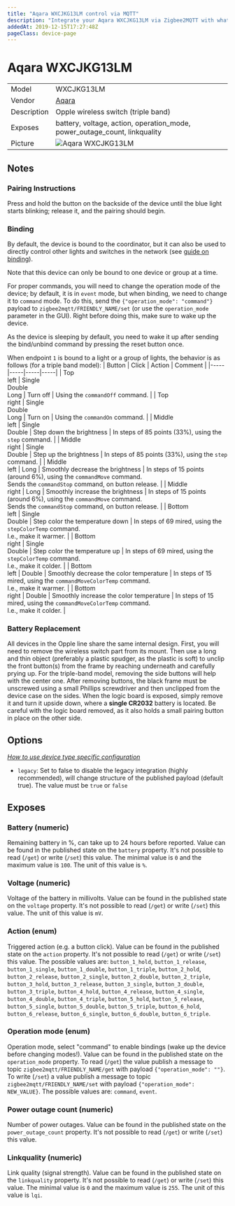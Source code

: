 ```yaml
---
title: "Aqara WXCJKG13LM control via MQTT"
description: "Integrate your Aqara WXCJKG13LM via Zigbee2MQTT with whatever smart home infrastructure you are using without the vendor's bridge or gateway."
addedAt: 2019-12-15T17:27:48Z
pageClass: device-page
---
```


<!-- !!!! -->
<!-- ATTENTION: This file is auto-generated through docgen! -->
<!-- You can only edit the "Notes"-Section between the two comment lines "Notes BEGIN" and "Notes END". -->
<!-- Do not use h1 or h2 heading within "## Notes"-Section. -->
<!-- !!!! -->

# Aqara WXCJKG13LM

|     |     |
|-----|-----|
| Model | WXCJKG13LM  |
| Vendor  | [Aqara](/supported-devices/#v=Aqara)  |
| Description | Opple wireless switch (triple band) |
| Exposes | battery, voltage, action, operation_mode, power_outage_count, linkquality |
| Picture | ![Aqara WXCJKG13LM](https://www.zigbee2mqtt.io/images/devices/WXCJKG13LM.png) |


<!-- Notes BEGIN: You can edit here. Add "## Notes" headline if not already present. -->
## Notes

### Pairing Instructions
Press and hold the button on the backside of the device until the blue light starts blinking; release it, and the pairing should begin.

### Binding
By default, the device is bound to the coordinator, but it can also be used to directly control other lights and switches in the network (see [guide on binding](https://www.zigbee2mqtt.io/guide/usage/binding.html)).

Note that this device can only be bound to one device or group at a time.

For proper commands, you will need to change the operation mode of the device; by default, it is in `event` mode, but when binding, we need to change it to `command` mode.
To do this, send the `{"operation_mode": "command"}` payload to `zigbee2mqtt/FRIENDLY_NAME/set` (or use the `operation_mode` parameter in the GUI). Right before doing this, make sure to wake up the device.

As the device is sleeping by default, you need to wake it up after sending the bind/unbind command by pressing the reset button once.

When endpoint `1` is bound to a light or a group of lights, the behavior is as follows (for a triple band model):
| Button | Click | Action | Comment |
|-----|-----|-----|-----|
| Top<br>left | Single<br>Double<br>Long  | Turn off | Using the `commandOff` command. |
| Top<br>right | Single<br>Double<br>Long  | Turn on | Using the `commandOn` command. |
| Middle<br>left | Single<br>Double | Step down the brightness | In steps of 85 points (33%), using the `step` command. |
| Middle<br>right | Single<br>Double | Step up the brightness | In steps of 85 points (33%), using the `step` command. |
| Middle<br>left | Long | Smoothly decrease the brightness | In steps of 15 points (around 6%), using the `commandMove` command.<br>Sends the `commandStop` command, on button release. |
| Middle<br>right | Long | Smoothly increase the brightness | In steps of 15 points (around 6%), using the `commandMove` command.<br>Sends the `commandStop` command, on button release. |
| Bottom<br>left | Single<br>Double | Step color the temperature down | In steps of 69 mired, using the `stepColorTemp` command.<br>I.e., make it warmer. |
| Bottom<br>right | Single<br>Double | Step color the temperature up | In steps of 69 mired, using the `stepColorTemp` command.<br>I.e., make it colder. |
| Bottom<br>left | Double | Smoothly decrease the color temperature | In steps of 15 mired, using the `commandMoveColorTemp` command.<br>I.e., make it warmer. |
| Bottom<br>right | Double | Smoothly increase the color temperature | In steps of 15 mired, using the `commandMoveColorTemp` command.<br>I.e., make it colder. |

### Battery Replacement
All devices in the Opple line share the same internal design. First, you will need to remove the wireless switch part from its mount.
Then use a long and thin object (preferably a plastic spudger, as the plastic is soft) to unclip the front button(s) from the frame by reaching underneath and carefully prying up.
For the triple-band model, removing the side buttons will help with the center one. After removing buttons, the black frame must be unscrewed using a small Phillips screwdriver and then unclipped from the device case on the sides.
When the logic board is exposed, simply remove it and turn it upside down, where a **single CR2032** battery is located. Be careful with the logic board removed, as it also holds a small pairing button in place on the other side.
<!-- Notes END: Do not edit below this line -->



## Options
*[How to use device type specific configuration](../guide/configuration/devices-groups.md#specific-device-options)*

* `legacy`: Set to false to disable the legacy integration (highly recommended), will change structure of the published payload (default true). The value must be `true` or `false`


## Exposes

### Battery (numeric)
Remaining battery in %, can take up to 24 hours before reported.
Value can be found in the published state on the `battery` property.
It's not possible to read (`/get`) or write (`/set`) this value.
The minimal value is `0` and the maximum value is `100`.
The unit of this value is `%`.

### Voltage (numeric)
Voltage of the battery in millivolts.
Value can be found in the published state on the `voltage` property.
It's not possible to read (`/get`) or write (`/set`) this value.
The unit of this value is `mV`.

### Action (enum)
Triggered action (e.g. a button click).
Value can be found in the published state on the `action` property.
It's not possible to read (`/get`) or write (`/set`) this value.
The possible values are: `button_1_hold`, `button_1_release`, `button_1_single`, `button_1_double`, `button_1_triple`, `button_2_hold`, `button_2_release`, `button_2_single`, `button_2_double`, `button_2_triple`, `button_3_hold`, `button_3_release`, `button_3_single`, `button_3_double`, `button_3_triple`, `button_4_hold`, `button_4_release`, `button_4_single`, `button_4_double`, `button_4_triple`, `button_5_hold`, `button_5_release`, `button_5_single`, `button_5_double`, `button_5_triple`, `button_6_hold`, `button_6_release`, `button_6_single`, `button_6_double`, `button_6_triple`.

### Operation mode (enum)
Operation mode, select "command" to enable bindings (wake up the device before changing modes!).
Value can be found in the published state on the `operation_mode` property.
To read (`/get`) the value publish a message to topic `zigbee2mqtt/FRIENDLY_NAME/get` with payload `{"operation_mode": ""}`.
To write (`/set`) a value publish a message to topic `zigbee2mqtt/FRIENDLY_NAME/set` with payload `{"operation_mode": NEW_VALUE}`.
The possible values are: `command`, `event`.

### Power outage count (numeric)
Number of power outages.
Value can be found in the published state on the `power_outage_count` property.
It's not possible to read (`/get`) or write (`/set`) this value.

### Linkquality (numeric)
Link quality (signal strength).
Value can be found in the published state on the `linkquality` property.
It's not possible to read (`/get`) or write (`/set`) this value.
The minimal value is `0` and the maximum value is `255`.
The unit of this value is `lqi`.

